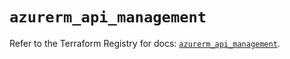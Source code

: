 # `azurerm_api_management`

Refer to the Terraform Registry for docs: [`azurerm_api_management`](https://registry.terraform.io/providers/hashicorp/azurerm/3.94.0/docs/resources/api_management).
